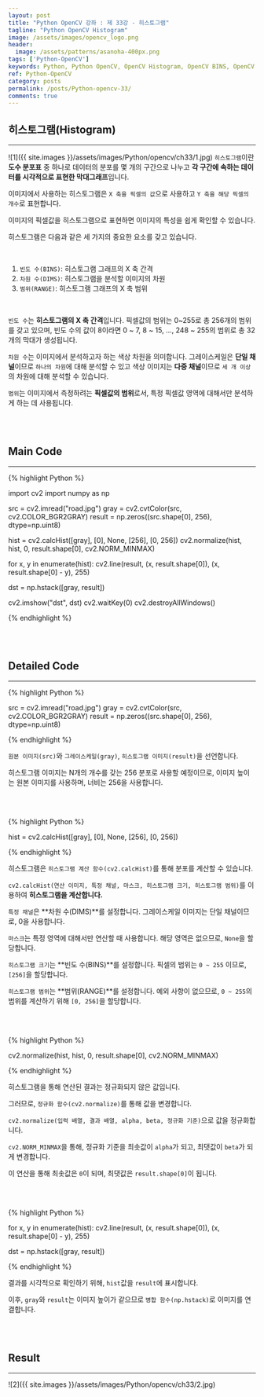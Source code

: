 ```yaml
---
layout: post
title: "Python OpenCV 강좌 : 제 33강 - 히스토그램"
tagline: "Python OpenCV Histogram"
image: /assets/images/opencv_logo.png
header:
  image: /assets/patterns/asanoha-400px.png
tags: ['Python-OpenCV']
keywords: Python, Python OpenCV, OpenCV Histogram, OpenCV BINS, OpenCV DIMS, OpenCV RANGE, OpenCV calcHist, OpenCV normalize
ref: Python-OpenCV
category: posts
permalink: /posts/Python-opencv-33/
comments: true
---
```


## 히스토그램(Histogram) ##
----------

![1]({{ site.images }}/assets/images/Python/opencv/ch33/1.jpg)
`히스토그램`이란 **도수 분포표** 중 하나로 데이터의 분포를 몇 개의 구간으로 나누고 **각 구간에 속하는 데이터를 시각적으로 표현한 막대그래프**입니다.

이미지에서 사용하는 히스토그램은 `X 축을 픽셀의 값`으로 사용하고 `Y 축을 해당 픽셀의 개수`로 표현합니다.

이미지의 픽셀값을 히스토그램으로 표현하면 이미지의 특성을 쉽게 확인할 수 있습니다.

히스토그램은 다음과 같은 세 가지의 중요한 요소를 갖고 있습니다.

<br>

1.	`빈도 수(BINS)`: 히스토그램 그래프의 X 축 간격
2.	`차원 수(DIMS)`: 히스토그램을 분석할 이미지의 차원
3.	`범위(RANGE)`: 히스토그램 그래프의 X 축 범위

<br>

`빈도 수`는 **히스토그램의 X 축 간격**입니다. 픽셀값의 범위는 0~255로 총 256개의 범위를 갖고 있으며, 빈도 수의 값이 8이라면 0 ~ 7, 8 ~ 15, …, 248 ~ 255의 범위로 총 32개의 막대가 생성됩니다.

`차원 수`는 이미지에서 분석하고자 하는 색상 차원을 의미합니다. 그레이스케일은 **단일 채널**이므로 `하나의 차원`에 대해 분석할 수 있고 색상 이미지는 **다중 채널**이므로 `세 개 이상`의 차원에 대해 분석할 수 있습니다.

`범위`는 이미지에서 측정하려는 **픽셀값의 범위**로서, 특정 픽셀값 영역에 대해서만 분석하게 하는 데 사용됩니다. 

<br>
<br>

## Main Code ##
----------

{% highlight Python %}

import cv2
import numpy as np

src = cv2.imread("road.jpg")
gray = cv2.cvtColor(src, cv2.COLOR_BGR2GRAY)
result = np.zeros((src.shape[0], 256), dtype=np.uint8)

hist = cv2.calcHist([gray], [0], None, [256], [0, 256])
cv2.normalize(hist, hist, 0, result.shape[0], cv2.NORM_MINMAX)

for x, y in enumerate(hist):
    cv2.line(result, (x, result.shape[0]), (x, result.shape[0] - y), 255)

dst = np.hstack([gray, result])

cv2.imshow("dst", dst)
cv2.waitKey(0)
cv2.destroyAllWindows()

{% endhighlight %}

<br>
<br>

## Detailed Code ##
----------

{% highlight Python %}

src = cv2.imread("road.jpg")
gray = cv2.cvtColor(src, cv2.COLOR_BGR2GRAY)
result = np.zeros((src.shape[0], 256), dtype=np.uint8)

{% endhighlight %}

`원본 이미지(src)`와 `그레이스케일(gray)`, `히스토그램 이미지(result)`을 선언합니다.

히스토그램 이미지는 N개의 개수를 갖는 256 분포로 사용할 예정이므로, 이미지 높이는 원본 이미지를 사용하며, 너비는 256을 사용합니다.

<br>
<br>

{% highlight Python %}

hist = cv2.calcHist([gray], [0], None, [256], [0, 256])

{% endhighlight %}

히스토그램은 `히스토그램 계산 함수(cv2.calcHist)`를 통해 분포를 계산할 수 있습니다.

`cv2.calcHist(연산 이미지, 특정 채널, 마스크, 히스토그램 크기, 히스토그램 범위)`를 이용하여 **히스토그램을 계산합니다.**

`특정 채널`은 **차원 수(DIMS)**를 설정합니다. 그레이스케일 이미지는 단일 채널이므로, 0을 사용합니다.

`마스크`는 특정 영역에 대해서만 연산할 때 사용합니다. 해당 영역은 없으므로, `None`을 할당합니다.

`히스토그램 크기`는 **빈도 수(BINS)**를 설정합니다. 픽셀의 범위는 `0 ~ 255` 이므로, `[256]`을 할당합니다.

`히스토그램 범위`는 **범위(RANGE)**를 설정합니다. 예외 사항이 없으므로, `0 ~ 255`의 범위를 계산하기 위해 `[0, 256]`을 할당합니다.

<br>
<br>

{% highlight Python %}

cv2.normalize(hist, hist, 0, result.shape[0], cv2.NORM_MINMAX)

{% endhighlight %}

히스토그램을 통해 연산된 결과는 정규화되지 않은 값입니다.

그러므로, `정규화 함수(cv2.normalize)`를 통해 값을 변경합니다.

`cv2.normalize(입력 배열, 결과 배열, alpha, beta, 정규화 기준)`으로 값을 정규화합니다.

`cv2.NORM_MINMAX`을 통해, 정규화 기준을 최솟값이 `alpha`가 되고, 최댓값이 `beta`가 되게 변경합니다.

이 연산을 통해 최솟값은 `0`이 되며, 최댓값은 `result.shape[0]`이 됩니다.

<br>
<br>

{% highlight Python %}

for x, y in enumerate(hist):
    cv2.line(result, (x, result.shape[0]), (x, result.shape[0] - y), 255)

dst = np.hstack([gray, result])

{% endhighlight %}

결과를 시각적으로 확인하기 위해, `hist`값을 `result`에 표시합니다.

이후, `gray`와 `result`는 이미지 높이가 같으므로 `병합 함수(np.hstack)`로 이미지를 연결합니다.

<br>
<br>

## Result ##
----------

![2]({{ site.images }}/assets/images/Python/opencv/ch33/2.jpg)